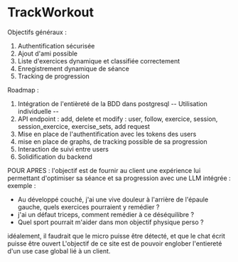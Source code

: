 # TrackWorkout
Objectifs généraux : 
1) Authentification sécurisée
2) Ajout d'ami possible
3) Liste d'exercices dynamique et classifiée correctement
4) Enregistrement dynamique de séance
5) Tracking de progression

Roadmap : 
1) Intégration de l'entièreté de la BDD dans postgresql
-- Utilisation individuelle --
3) API endpoint : add, delete et modify : user, follow, exercice, session, session_exercice, exercise_sets, add request
4) Mise en place de l'authentification avec les tokens des users
5) mise en place de graphs, de tracking possible de sa progression
6) Interaction de suivi entre users 
7) Solidification du backend

POUR APRES :
l'objectif est de fournir au client une expérience lui permettant d'optimiser sa séance et sa progression avec une LLM intégrée :
exemple :
- Au développé couché, j'ai une vive douleur à l'arrière de l'épaule gauche, quels exercices pourraient y remédier ?
- j'ai un défaut triceps, comment remédier à ce déséquilibre ?
- Quel sport pourrait m'aider dans mon objectif physique perso ?

idéalement, il faudrait que le micro puisse être détecté, et que le chat écrit puisse être ouvert
L'objectif de ce site est de pouvoir englober l'entiereté d'un use case global lié à un client.
